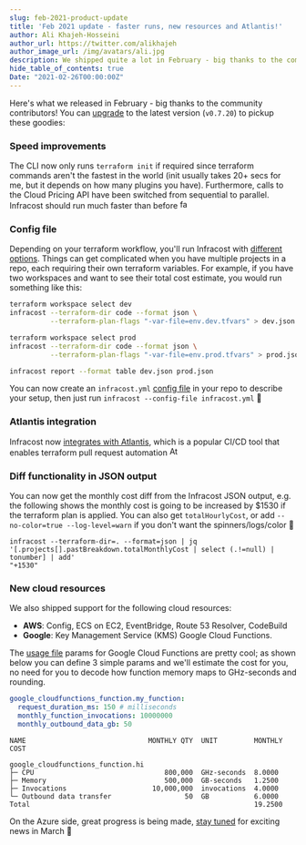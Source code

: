```yaml
---
slug: feb-2021-product-update
title: 'Feb 2021 update - faster runs, new resources and Atlantis!'
author: Ali Khajeh-Hosseini
author_url: https://twitter.com/alikhajeh
author_image_url: /img/avatars/ali.jpg
description: We shipped quite a lot in February - big thanks to the community contributors! Upgrade to pickup these goodies.
hide_table_of_contents: true
Date: "2021-02-26T00:00:00Z"
---
```


Here's what we released in February - big thanks to the community contributors! You can [upgrade](/docs/#1-install-infracost) to the latest version (`v0.7.20`) to pickup these goodies:

### Speed improvements

The CLI now only runs `terraform init` if required since terraform commands aren't the fastest in the world (init usually takes 20+ secs for me, but it depends on how many plugins you have). Furthermore, calls to the Cloud Pricing API have been switched from sequential to parallel. Infracost should run much faster than before <img src="https://cultofthepartyparrot.com/parrots/hd/fastparrot.gif" width="16px" alt="fast" />

### Config file

Depending on your terraform workflow, you'll run Infracost with [different options](/docs/#usage-methods). Things can get complicated when you have multiple projects in a repo, each requiring their own terraform variables. For example, if you have two workspaces and want to see their total cost estimate, you would run something like this:

```sh
terraform workspace select dev
infracost --terraform-dir code --format json \
          --terraform-plan-flags "-var-file=env.dev.tfvars" > dev.json

terraform workspace select prod
infracost --terraform-dir code --format json \
          --terraform-plan-flags "-var-file=env.prod.tfvars" > prod.json

infracost report --format table dev.json prod.json
```

You can now create an `infracost.yml` [config file](/docs/config_file) in your repo to describe your setup, then just run `infracost --config-file infracost.yml` 🙌

### Atlantis integration

Infracost now [integrates with Atlantis](/docs/integrations#atlantis), which is a popular CI/CD tool that enables terraform pull request automation <img src="https://www.runatlantis.io/favicon-16x16.png" width="16px" alt="Atlantis" />

### Diff functionality in JSON output

You can now get the monthly cost diff from the Infracost JSON output, e.g. the following shows the monthly cost is going to be increased by $1530 if the terraform plan is applied. You can also get `totalHourlyCost`, or add `--no-color=true --log-level=warn` if you don't want the spinners/logs/color 🤩

```
infracost --terraform-dir=. --format=json | jq '[.projects[].pastBreakdown.totalMonthlyCost | select (.!=null) | tonumber] | add'
"+1530"
```

### New cloud resources

We also shipped support for the following cloud resources:
- **AWS**: Config, ECS on EC2, EventBridge, Route 53 Resolver, CodeBuild
- **Google**: Key Management Service (KMS) Google Cloud Functions.

The [usage file](/docs/usage_based_resources) params for Google Cloud Functions are pretty cool; as shown below you can define 3 simple params and we'll estimate the cost for you, no need for you to decode how function memory maps to GHz-seconds and rounding.

```yml
google_cloudfunctions_function.my_function:
  request_duration_ms: 150 # milliseconds
  monthly_function_invocations: 10000000
  monthly_outbound_data_gb: 50
```

```
NAME                              MONTHLY QTY  UNIT         MONTHLY COST

google_cloudfunctions_function.hi
├─ CPU                                800,000  GHz-seconds  8.0000
├─ Memory                             500,000  GB-seconds   1.2500
├─ Invocations                     10,000,000  invocations  4.0000
└─ Outbound data transfer                  50  GB           6.0000
Total                                                       19.2500
```

On the Azure side, great progress is being made, [stay tuned](https://github.com/infracost/infracost/issues/64) for exciting news in March 🚀
